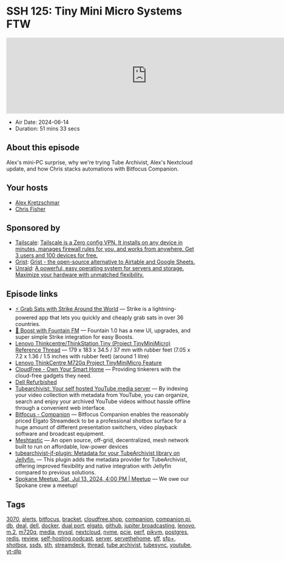 # SSH 125: Tiny Mini Micro Systems FTW

<iframe src="https://player.fireside.fm/v2/dUlrHQih+_dl-tiAf?theme=dark" width="740" height="200" frameborder="0" scrolling="no"></iframe>

* Air Date: 2024-06-14
* Duration: 51 mins 33 secs

## About this episode

Alex's mini-PC surprise, why we're trying Tube Archivist, Alex's Nextcloud update, and how Chris stacks automations with Bitfocus Companion.

## Your hosts
* [Alex Kretzschmar](https://selfhosted.show/hosts/alexktz)
* [Chris Fisher](https://selfhosted.show/hosts/chrislas)

## Sponsored by

  * [Tailscale](http://tailscale.com/selfhosted): [Tailscale is a Zero config VPN. It installs on any device in minutes, manages firewall rules for you, and works from anywhere. Get 3 users and 100 devices for free. ](http://tailscale.com/selfhosted)
  * [Grist](https://getgrist.com/selfhosted): [Grist - the open-source alternative to Airtable and Google Sheets. ](https://getgrist.com/selfhosted)
  * [Unraid](https://unraid.net/selfhosted): [A powerful, easy operating system for servers and storage. Maximize your hardware with unmatched flexibility.](https://unraid.net/selfhosted)



## Episode links

  * [⚡ Grab Sats with Strike Around the World](https://strike.me/download/ "⚡ Grab Sats with Strike Around the World") — Strike is a lightning-powered app that lets you quickly and cheaply grab sats in over 36 countries. 
  * [🎉 Boost with Fountain FM](https://www.fountain.fm/ "🎉 Boost with Fountain FM") — Fountain 1.0 has a new UI, upgrades, and super simple Strike integration for easy Boosts.
  * [Lenovo Thinkcentre/ThinkStation Tiny (Project TinyMiniMicro) Reference Thread](https://forums.servethehome.com/index.php?threads/lenovo-thinkcentre-thinkstation-tiny-project-tinyminimicro-reference-thread.34925/ "Lenovo Thinkcentre/ThinkStation Tiny \(Project TinyMiniMicro\) Reference Thread") — 179 x 183 x 34.5 / 37 mm with rubber feet (7.05 x 7.2 x 1.36 / 1.5 inches with rubber feet) (around 1 litre)
  * [Lenovo ThinkCentre M720q Project TinyMiniMicro Feature ](https://www.servethehome.com/lenovo-thinkcentre-m720q-tinyminimicro-feature/ "Lenovo ThinkCentre M720q Project TinyMiniMicro Feature ")
  * [CloudFree - Own Your Smart Home](https://cloudfree.shop/ "CloudFree - Own Your Smart Home") — Providing tinkerers with the cloud-free gadgets they need.
  * [Dell Refurbished](https://www.dellrefurbished.com/?/&seo=1&secure=on "Dell Refurbished")
  * [Tubearchivist: Your self hosted YouTube media server](https://github.com/tubearchivist/tubearchivist "Tubearchivist: Your self hosted YouTube media server") — By indexing your video collection with metadata from YouTube, you can organize, search and enjoy your archived YouTube videos without hassle offline through a convenient web interface. 
  * [Bitfocus - Companion](https://bitfocus.io/companion "Bitfocus - Companion") — Bitfocus Companion enables the reasonably priced Elgato Streamdeck to be a professional shotbox surface for a huge amount of different presentation switchers, video playback software and broadcast equipment.
  * [Meshtastic](https://meshtastic.org/ "Meshtastic") — An open source, off-grid, decentralized, mesh network built to run on affordable, low-power devices
  * [tubearchivist-jf-plugin: Metadata for your TubeArchivist library on Jellyfin.](https://github.com/tubearchivist/tubearchivist-jf-plugin "tubearchivist-jf-plugin: Metadata for your TubeArchivist library on Jellyfin.") — This plugin adds the metadata provider for TubeArchivist, offering improved flexibility and native integration with Jellyfin compared to previous solutions.
  * [Spokane Meetup, Sat, Jul 13, 2024, 4:00 PM | Meetup](https://www.meetup.com/jupiterbroadcasting/events/301471716/ "Spokane Meetup, Sat, Jul 13, 2024, 4:00 PM | Meetup") — We owe our Spokane crew a meetup!



## Tags

[3070](https://selfhosted.show/tags/3070), [alerts](https://selfhosted.show/tags/alerts), [bitfocus](https://selfhosted.show/tags/bitfocus), [bracket](https://selfhosted.show/tags/bracket), [cloudfree.shop](https://selfhosted.show/tags/cloudfree.shop), [companion](https://selfhosted.show/tags/companion), [companion pi](https://selfhosted.show/tags/companion%20pi), [db](https://selfhosted.show/tags/db), [deal](https://selfhosted.show/tags/deal), [dell](https://selfhosted.show/tags/dell), [docker](https://selfhosted.show/tags/docker), [dual port](https://selfhosted.show/tags/dual%20port), [elgato](https://selfhosted.show/tags/elgato), [github](https://selfhosted.show/tags/github), [jupiter broadcasting](https://selfhosted.show/tags/jupiter%20broadcasting), [lenovo](https://selfhosted.show/tags/lenovo), [m.2](https://selfhosted.show/tags/m.2), [m720q](https://selfhosted.show/tags/m720q), [media](https://selfhosted.show/tags/media), [mysql](https://selfhosted.show/tags/mysql), [nextcloud](https://selfhosted.show/tags/nextcloud), [nvme](https://selfhosted.show/tags/nvme), [pcie](https://selfhosted.show/tags/pcie), [perf](https://selfhosted.show/tags/perf), [pikvm](https://selfhosted.show/tags/pikvm), [postgres](https://selfhosted.show/tags/postgres), [redis](https://selfhosted.show/tags/redis), [review](https://selfhosted.show/tags/review), [self-hosting podcast](https://selfhosted.show/tags/self-hosting%20podcast), [server](https://selfhosted.show/tags/server), [servethehome](https://selfhosted.show/tags/servethehome), [sff](https://selfhosted.show/tags/sff), [sfp+](https://selfhosted.show/tags/sfp+), [shotbox](https://selfhosted.show/tags/shotbox), [ssds](https://selfhosted.show/tags/ssds), [sth](https://selfhosted.show/tags/sth), [streamdeck](https://selfhosted.show/tags/streamdeck), [thread](https://selfhosted.show/tags/thread), [tube archivist](https://selfhosted.show/tags/tube%20archivist), [tubesync](https://selfhosted.show/tags/tubesync), [youtube](https://selfhosted.show/tags/youtube), [yt-dlp](https://selfhosted.show/tags/yt-dlp)